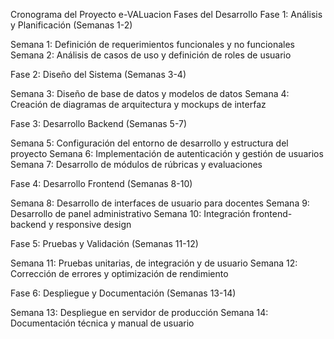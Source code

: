Cronograma del Proyecto e-VALuacion
Fases del Desarrollo
Fase 1: Análisis y Planificación (Semanas 1-2)

Semana 1: Definición de requerimientos funcionales y no funcionales
Semana 2: Análisis de casos de uso y definición de roles de usuario

Fase 2: Diseño del Sistema (Semanas 3-4)

Semana 3: Diseño de base de datos y modelos de datos
Semana 4: Creación de diagramas de arquitectura y mockups de interfaz

Fase 3: Desarrollo Backend (Semanas 5-7)

Semana 5: Configuración del entorno de desarrollo y estructura del proyecto
Semana 6: Implementación de autenticación y gestión de usuarios
Semana 7: Desarrollo de módulos de rúbricas y evaluaciones

Fase 4: Desarrollo Frontend (Semanas 8-10)

Semana 8: Desarrollo de interfaces de usuario para docentes
Semana 9: Desarrollo de panel administrativo
Semana 10: Integración frontend-backend y responsive design

Fase 5: Pruebas y Validación (Semanas 11-12)

Semana 11: Pruebas unitarias, de integración y de usuario
Semana 12: Corrección de errores y optimización de rendimiento

Fase 6: Despliegue y Documentación (Semanas 13-14)

Semana 13: Despliegue en servidor de producción
Semana 14: Documentación técnica y manual de usuario
